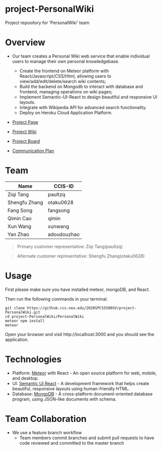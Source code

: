 # project-PersonalWiki
Project repository for 'PersonalWiki' team

# Overview

* Our team creates a Personal Wiki web service that enable individual users to manage their own personal knowledgebase. 
     * Create the frontend on Meteor platform with React/Javascript/CSS/Html, allowing users to view/add/edit/delete/search wiki contents;
     * Build the backend on Mongodb to interact with database and frontend, managing operations on wiki pages;
     * Implement Semantic-UI-React to design beautiful and responsive UI layouts.
     * Integrate with Wikipedia API for advanced search functionality.
     * Deploy on Heroku Cloud Application Platform.


* [Project Page](https://pages.github.ccs.neu.edu/2020SPCS5500SV/project-PersonalWiki/)
* [Project Wiki](https://github.ccs.neu.edu/2020SPCS5500SV/project-PersonalWiki/wiki)
* [Project Board](https://github.ccs.neu.edu/2020SPCS5500SV/project-PersonalWiki/projects/1)
* [Communication Plan](https://github.ccs.neu.edu/2020SPCS5500SV/project-PersonalWiki/blob/master/docs/Communications%20Plan.pdf)


# Team


|Name|CCIS-ID|
|------|-------|
|Ziqi Tang|paultzq|
|Shengfu Zhang|otaku0628|
|Fang Song|fangsong|
|Qimin Cao|qimin|
|Xun Wang|xunwang|
|Yan Zhao|adoudouzhao|

>Primary customer representative: Ziqi Tang(paultzq)

>Alternate customer representative: Shengfu Zhang(otaku0628)

# Usage

First please make sure you have installed meteor, mongoDB, and React.

Then run the following commands in your terminal.

```
git clone https://github.ccs.neu.edu/2020SPCS5500SV/project-PersonalWiki.git
cd project-PersonalWiki/PersonalWiki
meteor npm install
meteor
```
Open your browser and visit http://localhost:3000 and you should see the application.

# Technologies

- Platform: [Meteor](https://www.meteor.com/) with React - An open source platform for 
web, mobile, and desktop.
- UI: [Semantic UI React](https://react.semantic-ui.com/) - A development framework that helps create beautiful, responsive layouts using human-friendly HTML.
- Database: [MongoDB](https://www.mongodb.com/) - A cross-platform document-oriented database program, using JSON-like documents with schema.



# Team Collaboration
* We use a feature branch workflow
     * Team members commit branches and submit pull requests to have code reviewed and committed to the master branch
